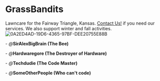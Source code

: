 # GrassBandits

Lawncare for the Fairway Triangle, Kansas. <a class="button" href="tel:911">Contact Us!<a> if you need our services.
We also support winter and fall activities.![0A2ED4AD-19D6-4365-97BF-DEE20755E88B](https://user-images.githubusercontent.com/98426972/161281604-29c839c2-eae6-406f-ab0b-6f4d29fc99cd.gif)


\- *@*__SirAlexBigBrain (The Bee)__
  
\- *@*__Hardwaregore (The Destroyer of Hardware)__
 
\- *@*__Techdudie (The Code Master)__ 

\- *@*__SomeOtherPeople (Who can't code)__

